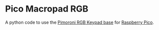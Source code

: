 # Pico Macropad RGB

A python code to use the [Pimoroni RGB Keypad base](https://shop.pimoroni.com/products/pico-rgb-keypad-base) for [Raspberry Pico](https://shop.pimoroni.com/products/raspberry-pi-pico?variant=32402092294227).
